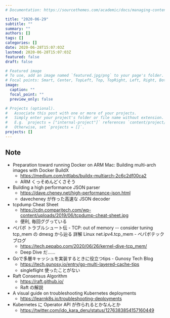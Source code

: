 ```yaml
---
# Documentation: https://sourcethemes.com/academic/docs/managing-content/

title: "2020-06-29"
subtitle: ""
summary: ""
authors: []
tags: []
categories: []
date: 2020-06-28T15:07:03Z
lastmod: 2020-06-28T15:07:03Z
featured: false
draft: false

# Featured image
# To use, add an image named `featured.jpg/png` to your page's folder.
# Focal points: Smart, Center, TopLeft, Top, TopRight, Left, Right, BottomLeft, Bottom, BottomRight.
image:
  caption: ""
  focal_point: ""
  preview_only: false

# Projects (optional).
#   Associate this post with one or more of your projects.
#   Simply enter your project's folder or file name without extension.
#   E.g. `projects = ["internal-project"]` references `content/project/deep-learning/index.md`.
#   Otherwise, set `projects = []`.
projects: []
---
```


## Note

* Preparation toward running Docker on ARM Mac: Building multi-arch images with Docker BuildX
  * https://medium.com/nttlabs/buildx-multiarch-2c6c2df00ca2
  * ARM くっそめんどくさそう
* Building a high performance JSON parser
  * https://dave.cheney.net/high-performance-json.html
  * davecheney が作った高速な JSON decoder
* tcpdump Cheat Sheet
  * https://cdn.comparitech.com/wp-content/uploads/2019/06/tcpdump-cheat-sheet.jpg
  * 便利, 毎回ググっている
* ペパボ トラブルシュート伝 - TCP: out of memory -- consider tuning tcp_mem の dmesg から辿る 詳解 Linux net.ipv4.tcp_mem - ペパボテックブログ
  * https://tech.pepabo.com/2020/06/26/kernel-dive-tcp_mem/
  * Deep Dive だ……
* Goで多層キャッシュを実装するときに役立つtips - Gunosy Tech Blog
  * https://tech.gunosy.io/entry/go-multi-layered-cache-tips
  * singleflight 使ったことがない
* Raft Consensus Algorithm
  * https://raft.github.io/
  * Raft の解説
* A visual guide on troubleshooting Kubernetes deployments
  * https://learnk8s.io/troubleshooting-deployments
* Kubernetes に Operator API が作られるとかなんとか
  * https://twitter.com/ido_kara_deru/status/1276383854157160449
